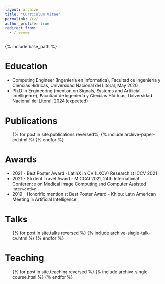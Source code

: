 ```yaml
---
layout: archive
title: "Curriculum Vitae"
permalink: /cv/
author_profile: true
redirect_from:
  - /resume
---
```


{% include base_path %}

Education
======
* Computing Engineer (Ingeniería en Informática), Facultad de Ingeniería y Ciencias Hídricas, Universidad Nacional del Litoral, May 2020
* Ph.D in Engineering (mention on Signals, Systems and Artificial Intelligence), Facultad de Ingeniería y Ciencias Hídricas, Universidad Nacional del Litoral, 2024 (expected)

Publications
======
  <ul>{% for post in site.publications reversed%}
    {% include archive-paper-cv.html %}
  {% endfor %}</ul>
  
Awards
======
- 2021 - Best Poster Award - LatinX in CV (LXCV) Research at ICCV 2021
- 2021 - Student Travel Award - MICCAI 2021, 24th International Conference on Medical Image Computing and Computer Assisted Intervention
- 2019 - Honorific mention at Best Poster Award - Khipu: Latin American Meeting In Artificial Intelligence

Talks
======
  <ul>{% for post in site.talks reversed %}
    {% include archive-single-talk-cv.html %}
  {% endfor %}</ul>
  
Teaching
======
  <ul>{% for post in site.teaching reversed %}
    {% include archive-single-course.html %}
  {% endfor %}</ul>
